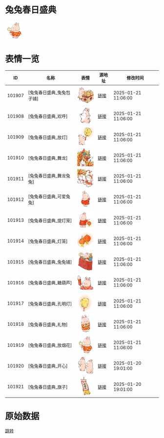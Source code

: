 # 兔兔春日盛典

<img src="./cover.png" height="60" alt="cover" />

# 表情一览

|ID|名称|表情|源地址|修改时间|
|----|----|----|----|----|
|101907|[兔兔春日盛典_兔兔包子铺]|<img src="./pic/101907_%5B兔兔春日盛典_兔兔包子铺%5D.png" height="60" alt="兔兔包子铺"/>|[链接](https://i0.hdslb.com/bfs/garb/c112857268f8ab871166e4e67cbc172d75fc8922.png)|2025-01-21 11:06:00|
|101908|[兔兔春日盛典_欢呼]|<img src="./pic/101908_%5B兔兔春日盛典_欢呼%5D.png" height="60" alt="欢呼"/>|[链接](https://i0.hdslb.com/bfs/garb/ae9318fc70574a2b49efa7cbe451fb7779b79279.png)|2025-01-21 11:06:00|
|101909|[兔兔春日盛典_放灯]|<img src="./pic/101909_%5B兔兔春日盛典_放灯%5D.png" height="60" alt="放灯"/>|[链接](https://i0.hdslb.com/bfs/garb/66ef709274e11aeb651c40a11ead093995796ceb.png)|2025-01-21 11:06:00|
|101910|[兔兔春日盛典_舞龙]|<img src="./pic/101910_%5B兔兔春日盛典_舞龙%5D.png" height="60" alt="舞龙"/>|[链接](https://i0.hdslb.com/bfs/garb/79f054a16910154806dafab5babce4eee9e0ba68.png)|2025-01-21 11:06:00|
|101911|[兔兔春日盛典_舞龙兔兔]|<img src="./pic/101911_%5B兔兔春日盛典_舞龙兔兔%5D.png" height="60" alt="舞龙兔兔"/>|[链接](https://i0.hdslb.com/bfs/garb/5c267d3e1d5f1863c362260908e34a5060dd50f4.png)|2025-01-21 11:06:00|
|101912|[兔兔春日盛典_可爱兔兔]|<img src="./pic/101912_%5B兔兔春日盛典_可爱兔兔%5D.png" height="60" alt="可爱兔兔"/>|[链接](https://i0.hdslb.com/bfs/garb/b8edba1bafb17b2bde8db932f63c544a04c646a0.png)|2025-01-21 11:06:00|
|101913|[兔兔春日盛典_提灯笼]|<img src="./pic/101913_%5B兔兔春日盛典_提灯笼%5D.png" height="60" alt="提灯笼"/>|[链接](https://i0.hdslb.com/bfs/garb/aef3107c424ae704f43f15c5e0390c2c1b90f67b.png)|2025-01-21 11:06:00|
|101914|[兔兔春日盛典_灯笼]|<img src="./pic/101914_%5B兔兔春日盛典_灯笼%5D.png" height="60" alt="灯笼"/>|[链接](https://i0.hdslb.com/bfs/garb/74e63a2b5331da45bf3874e0c8a3450e07866f25.png)|2025-01-21 11:06:00|
|101915|[兔兔春日盛典_兔兔铺]|<img src="./pic/101915_%5B兔兔春日盛典_兔兔铺%5D.png" height="60" alt="兔兔铺"/>|[链接](https://i0.hdslb.com/bfs/garb/3565b2adf43e6d6ae58d7f9a6c15691301722e4b.png)|2025-01-21 11:06:00|
|101916|[兔兔春日盛典_糖葫芦]|<img src="./pic/101916_%5B兔兔春日盛典_糖葫芦%5D.png" height="60" alt="糖葫芦"/>|[链接](https://i0.hdslb.com/bfs/garb/365e0c4e8e15c9138b44956363081f2e3c9a2084.png)|2025-01-21 11:06:00|
|101917|[兔兔春日盛典_孔明灯]|<img src="./pic/101917_%5B兔兔春日盛典_孔明灯%5D.png" height="60" alt="孔明灯"/>|[链接](https://i0.hdslb.com/bfs/garb/ab43c9343cf45b3888a20bd88941b55ed01831c8.png)|2025-01-21 11:06:00|
|101918|[兔兔春日盛典_礼物]|<img src="./pic/101918_%5B兔兔春日盛典_礼物%5D.png" height="60" alt="礼物"/>|[链接](https://i0.hdslb.com/bfs/garb/02ff027680674de30c4a902e927f65ea99547960.png)|2025-01-21 11:06:00|
|101919|[兔兔春日盛典_放烟花]|<img src="./pic/101919_%5B兔兔春日盛典_放烟花%5D.png" height="60" alt="放烟花"/>|[链接](https://i0.hdslb.com/bfs/garb/10aad3a87fd763377d1d6dd231f3c282b9bf0b30.png)|2025-01-21 11:06:00|
|101920|[兔兔春日盛典_开心]|<img src="./pic/101920_%5B兔兔春日盛典_开心%5D.png" height="60" alt="开心"/>|[链接](https://i0.hdslb.com/bfs/garb/54f9801154f66afc2c2e3eff47c9034e4bf5ea98.png)|2025-01-20 19:01:00|
|101921|[兔兔春日盛典_旗子]|<img src="./pic/101921_%5B兔兔春日盛典_旗子%5D.png" height="60" alt="旗子"/>|[链接](https://i0.hdslb.com/bfs/garb/b5b8114788c71aa41fd7374318bd2d3a6acb93d6.png)|2025-01-20 19:01:00|

# 原始数据

[跳转](./raw.json)


